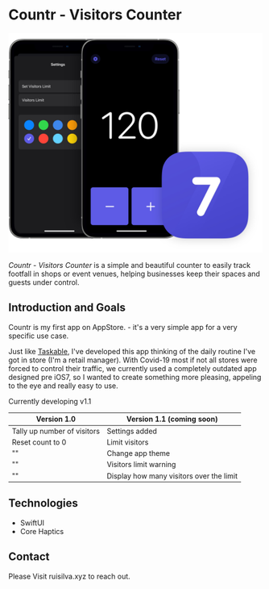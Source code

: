 # Countr - Visitors Counter

![Countr - Preview](Countr-Preview.jpg)

*Countr - Visitors Counter* is a simple and beautiful counter to easily track footfall in shops or event venues, helping businesses keep their spaces and guests under control.


## Introduction and Goals

Countr is my first app on AppStore. - it's a very simple app for a very specific use case.

Just like [Taskable](https://github.com/ruipasilva/Taskable), I've developed this app thinking of the daily routine I've got in store (I'm a retail manager). With Covid-19 most if not all stores were forced to control their traffic, we currently used a completely outdated app designed pre iOS7, so I wanted to create something more pleasing, appeling to the eye and really easy to use.

Currently developing v1.1

Version 1.0 | Version 1.1 (coming soon)
------------ | -------------
Tally up number of visitors | Settings added
Reset count to 0 | Limit visitors
"" | Change app theme
"" | Visitors limit warning
"" | Display how many visitors over the limit


## Technologies

* SwiftUI
* Core Haptics

## Contact

Please Visit ruisilva.xyz to reach out.
